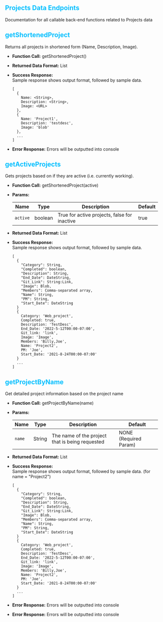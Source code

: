 ## <span style="color:deepskyblue">Projects Data Endpoints</span>
Documentation for all callable back-end functions related to Projects data

## <span style="color:deepskyblue"> getShortenedProject
Returns all projects in shortened form (Name, Description, Image).

* **Function Call:** getShortenedProject()

* **Returned Data Format:** List

* **Success Response:** <br>
Sample response shows output format, followed by sample data.
  ```
  [
    {
      Name: <String>,
      Description: <String>,
      Image: <URL>
    },
    {
      Name: 'Project1',
      Description: 'testdesc',
      Image: 'blob'
    },
    ...
  ]
  ```

* **Error Response:**
  Errors will be outputted into console


## <span style="color:deepskyblue"> getActiveProjects
Gets projects based on if they are active (i.e. currently working).

* **Function Call:** getShortenedProject(active)


* **Params:**

    | Name     | Type    | Description                                     | Default    |
    | -------- | ------- | ----------------------------------------------- | ---------- |
    | `active` | boolean | True for active projects, false for inactive    | true       |

* **Returned Data Format:** List

* **Success Response:** <br>
Sample response shows output format, followed by sample data.
  ```
  [
    {
      "Category": String,
      "Completed": boolean,
      "Description": String,
      "End_Date": DateString,
      "Git_Link": String:Link,
      "Image": Blob,
      "Members": Comma-separated array,
      "Name": String,
      "PM": String,
      "Start_Date": DateString
    }
    {
      Category: 'Web_project',
      Completed: true,
      Description: 'TestDesc',
      End_Date: '2022-5-12T00:00-07:00',
      Git_link: 'link',
      Image: 'Image',
      Members: 'Billy,Joe',
      Name: 'Project2',
      PM: 'Joe',
      Start_Date: '2021-8-24T00:00-07:00'
    }
    ...
  ]
  ```

## <span style="color:deepskyblue"> getProjectByName
Get detailed project information based on the project name

* **Function Call:** getProjectByName(name)

* **Params:**

    | Name   | Type    | Description                                     | Default                 |
    | ------ | ------- | ----------------------------------------------- | ----------------------- |
    | `name` | String  | The name of the project that is being requested | NONE (Required Param)   |

* **Returned Data Format:** List

* **Success Response:** <br>
Sample response shows output format, followed by sample data. (for name = "Project2")
  ```
  [
    {
      "Category": String,
      "Completed": boolean,
      "Description": String,
      "End_Date": DateString,
      "Git_Link": String:Link,
      "Image": Blob,
      "Members": Comma-separated array,
      "Name": String,
      "PM": String,
      "Start_Date": DateString
    }
    {
      Category: 'Web_project',
      Completed: true,
      Description: 'TestDesc',
      End_Date: '2022-5-12T00:00-07:00',
      Git_link: 'link',
      Image: 'Image',
      Members: 'Billy,Joe',
      Name: 'Project2',
      PM: 'Joe',
      Start_Date: '2021-8-24T00:00-07:00'
    }
    ...
  ]
  ```

* **Error Response:**
  Errors will be outputted into console

* **Error Response:**
  Errors will be outputted into console
